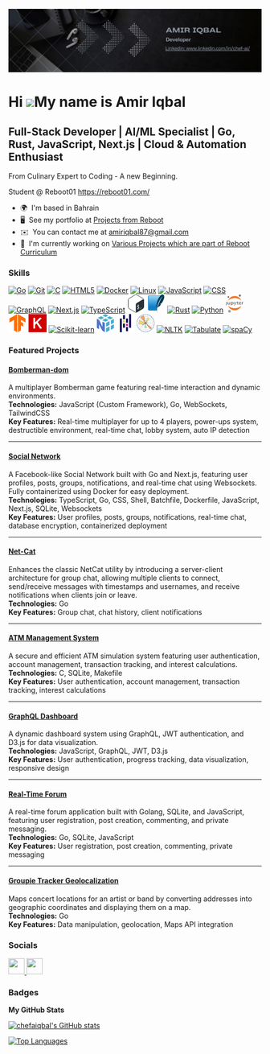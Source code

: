 [![Black Yellow Minimalist Elegant Grow Your Business LinkedIn Banner](https://github.com/chefaiqbal/master/blob/main/Blue%2C%20Green%2C%20and%20White%20Modern%20Tech%20Web%20Developer%20LinkedIn%20Banner%20(4).jpg)](https://www.canva.com/design/DAF858S0p9o/voHK50drJ3aQuijyjRlZDA/view?utm_content=DAF858S0p9o&utm_campaign=designshare&utm_medium=embeds&utm_source=link)



Hi ![](https://user-images.githubusercontent.com/18350557/176309783-0785949b-9127-417c-8b55-ab5a4333674e.gif)My name is Amir Iqbal
==================================================================================================================================

Full-Stack Developer | AI/ML Specialist | Go, Rust, JavaScript, Next.js | Cloud & Automation Enthusiast
---------------------------------

From Culinary Expert to Coding - A new Beginning. 

Student @ Reboot01 https://reboot01.com/

* 🌍  I'm based in Bahrain
* 🖥️  See my portfolio at [Projects from Reboot](https://github.com/chefaiqbal?tab=repositories)
* ✉️  You can contact me at [amiriqbal87@gmail.com](mailto:amiriqbal87@gmail.com)
* 🚀  I'm currently working on [Various Projects which are part of Reboot Curriculum](http://reboot01.com/curriculum/)

### Skills


<p align="left">
    <a href="https://go.dev/doc/" target="_blank" rel="noreferrer"><img src="https://raw.githubusercontent.com/danielcranney/readme-generator/main/public/icons/skills/go-colored.svg" width="36" height="36" alt="Go" /></a>
    <a href="https://git-scm.com/" target="_blank" rel="noreferrer"><img src="https://raw.githubusercontent.com/danielcranney/readme-generator/main/public/icons/skills/git-colored.svg" width="36" height="36" alt="Git" /></a>
    <a href="https://docs.microsoft.com/en-us/cpp/?view=msvc-170" target="_blank" rel="noreferrer"><img src="https://raw.githubusercontent.com/danielcranney/readme-generator/main/public/icons/skills/c-colored.svg" width="36" height="36" alt="C" /></a>
    <a href="https://developer.mozilla.org/en-US/docs/Glossary/HTML5" target="_blank" rel="noreferrer"><img src="https://raw.githubusercontent.com/danielcranney/readme-generator/main/public/icons/skills/html5-colored.svg" width="36" height="36" alt="HTML5" /></a>
    <a href="https://www.docker.com/" target="_blank" rel="noreferrer"><img src="https://raw.githubusercontent.com/danielcranney/readme-generator/main/public/icons/skills/docker-colored.svg" width="36" height="36" alt="Docker" /></a>
    <a href="https://www.linux.org" target="_blank" rel="noreferrer"><img src="https://raw.githubusercontent.com/danielcranney/readme-generator/main/public/icons/skills/linux-colored.svg" width="36" height="36" alt="Linux" /></a>
    <a href="https://developer.mozilla.org/en-US/docs/Web/JavaScript" target="_blank" rel="noreferrer"><img src="https://raw.githubusercontent.com/danielcranney/readme-generator/main/public/icons/skills/javascript-colored.svg" width="36" height="36" alt="JavaScript" /></a>
    <a href="https://www.w3.org/TR/CSS/" target="_blank" rel="noreferrer"><img src="https://raw.githubusercontent.com/danielcranney/readme-generator/main/public/icons/skills/css3-colored.svg" width="36" height="36" alt="CSS" /></a>
    <a href="https://graphql.org/" target="_blank" rel="noreferrer"><img src="https://raw.githubusercontent.com/danielcranney/readme-generator/main/public/icons/skills/graphql-colored.svg" width="36" height="36" alt="GraphQL" /></a>
    <a href="https://nextjs.org/" target="_blank" rel="noreferrer"><img src="https://raw.githubusercontent.com/danielcranney/readme-generator/main/public/icons/skills/nextjs-colored.svg" width="36" height="36" alt="Next.js" /></a>
    <a href="https://www.typescriptlang.org/" target="_blank" rel="noreferrer"><img src="https://raw.githubusercontent.com/danielcranney/readme-generator/main/public/icons/skills/typescript-colored.svg" width="36" height="36" alt="TypeScript" /></a>
    <a href="https://www.gnu.org/software/bash/" target="_blank" rel="noreferrer"><img src="https://raw.githubusercontent.com/devicons/devicon/master/icons/bash/bash-original.svg" width="36" height="36" alt="Shell" /></a>
    <a href="https://www.sqlite.org/" target="_blank" rel="noreferrer"><img src="https://raw.githubusercontent.com/devicons/devicon/master/icons/sqlite/sqlite-original.svg" width="36" height="36" alt="SQLite" /></a>
    <a href="https://www.rust-lang.org/" target="_blank" rel="noreferrer"><img src="https://raw.githubusercontent.com/danielcranney/readme-generator/main/public/icons/skills/rust-colored.svg" width="36" height="36" alt="Rust" /></a>
    <!-- Python and AI/ML technologies -->
    <a href="https://www.python.org/" target="_blank" rel="noreferrer"><img src="https://raw.githubusercontent.com/danielcranney/readme-generator/main/public/icons/skills/python-colored.svg" width="36" height="36" alt="Python" /></a>
    <a href="https://jupyter.org/" target="_blank" rel="noreferrer"><img src="https://raw.githubusercontent.com/devicons/devicon/master/icons/jupyter/jupyter-original-wordmark.svg" width="36" height="36" alt="Jupyter" /></a>
    <a href="https://www.tensorflow.org/" target="_blank" rel="noreferrer"><img src="https://raw.githubusercontent.com/devicons/devicon/master/icons/tensorflow/tensorflow-original.svg" width="36" height="36" alt="TensorFlow" /></a>
    <a href="https://keras.io/" target="_blank" rel="noreferrer"><img src="https://raw.githubusercontent.com/devicons/devicon/master/icons/keras/keras-original.svg" width="36" height="36" alt="Keras" /></a>
    <a href="https://scikit-learn.org/" target="_blank" rel="noreferrer"><img src="https://upload.wikimedia.org/wikipedia/commons/0/05/Scikit_learn_logo_small.svg" width="36" height="36" alt="Scikit-learn" /></a>
    <a href="https://numpy.org/" target="_blank" rel="noreferrer"><img src="https://raw.githubusercontent.com/devicons/devicon/master/icons/numpy/numpy-original.svg" width="36" height="36" alt="NumPy" /></a>
    <a href="https://pandas.pydata.org/" target="_blank" rel="noreferrer"><img src="https://raw.githubusercontent.com/devicons/devicon/master/icons/pandas/pandas-original.svg" width="36" height="36" alt="Pandas" /></a>
    <a href="https://matplotlib.org/" target="_blank" rel="noreferrer"><img src="https://raw.githubusercontent.com/devicons/devicon/master/icons/matplotlib/matplotlib-original.svg" width="36" height="36" alt="Matplotlib" /></a>
    <a href="https://www.nltk.org/" target="_blank" rel="noreferrer"><img src="https://img.shields.io/badge/NLTK-154f3c?style=flat&logo=python&logoColor=white" height="32" alt="NLTK" /></a>
    <a href="https://pypi.org/project/tabulate/" target="_blank" rel="noreferrer"><img src="https://img.shields.io/badge/Tabulate-306998?style=flat&logo=python&logoColor=white" height="32" alt="Tabulate" /></a>
    <a href="https://spacy.io/" target="_blank" rel="noreferrer"><img src="https://img.shields.io/badge/spaCy-09A3D5?style=flat&logo=python&logoColor=white" height="32" alt="spaCy" /></a>
</p>

### Featured Projects

#### [Bomberman-dom](https://github.com/chefaiqbal/bomberman-dom)
A multiplayer Bomberman game featuring real-time interaction and dynamic environments.  
**Technologies:** JavaScript (Custom Framework), Go, WebSockets, TailwindCSS  
**Key Features:** Real-time multiplayer for up to 4 players, power-ups system, destructible environment, real-time chat, lobby system, auto IP detection

---

#### [Social Network](https://github.com/chefaiqbal/social-network)
A Facebook-like Social Network built with Go and Next.js, featuring user profiles, posts, groups, notifications, and real-time chat using Websockets. Fully containerized using Docker for easy deployment.  
**Technologies:** TypeScript, Go, CSS, Shell, Batchfile, Dockerfile, JavaScript, Next.js, SQLite, Websockets  
**Key Features:** User profiles, posts, groups, notifications, real-time chat, database encryption, containerized deployment

---

#### [Net-Cat](https://github.com/chefaiqbal/net-cat)
Enhances the classic NetCat utility by introducing a server-client architecture for group chat, allowing multiple clients to connect, send/receive messages with timestamps and usernames, and receive notifications when clients join or leave.  
**Technologies:** Go  
**Key Features:** Group chat, chat history, client notifications

---

#### [ATM Management System](https://github.com/chefaiqbal/atm-management-system)
A secure and efficient ATM simulation system featuring user authentication, account management, transaction tracking, and interest calculations.  
**Technologies:** C, SQLite, Makefile  
**Key Features:** User authentication, account management, transaction tracking, interest calculations

---

#### [GraphQL Dashboard](https://github.com/chefaiqbal/GraphQL-Dashboard)
A dynamic dashboard system using GraphQL, JWT authentication, and D3.js for data visualization.  
**Technologies:** JavaScript, GraphQL, JWT, D3.js  
**Key Features:** User authentication, progress tracking, data visualization, responsive design

---

#### [Real-Time Forum](https://github.com/chefaiqbal/real-time-forum)
A real-time forum application built with Golang, SQLite, and JavaScript, featuring user registration, post creation, commenting, and private messaging.  
**Technologies:** Go, SQLite, JavaScript  
**Key Features:** User registration, post creation, commenting, private messaging

---

#### [Groupie Tracker Geolocalization](https://github.com/chefaiqbal/Groupie-Tracker-Geolocalization)
Maps concert locations for an artist or band by converting addresses into geographic coordinates and displaying them on a map.  
**Technologies:** Go  
**Key Features:** Data manipulation, geolocation, Maps API integration

### Socials

<p align="left">
    <a href="https://www.github.com/chefaiqbal" target="_blank" rel="noreferrer"> <picture> <source media="(prefers-color-scheme: dark)" srcset="https://raw.githubusercontent.com/danielcranney/readme-generator/main/public/icons/socials/github-dark.svg" /> <source media="(prefers-color-scheme: light)" srcset="https://raw.githubusercontent.com/danielcranney/readme-generator/main/public/icons/socials/github.svg" /> <img src="https://raw.githubusercontent.com/danielcranney/readme-generator/main/public/icons/socials/github.svg" width="32" height="32" /> </picture> </a>
    <a href="https://www.linkedin.com/in/chef-ai/" target="_blank" rel="noreferrer"> <picture> <source media="(prefers-color-scheme: dark)" srcset="https://raw.githubusercontent.com/danielcranney/readme-generator/main/public/icons/socials/linkedin-dark.svg" /> <source media="(prefers-color-scheme: light)" srcset="https://raw.githubusercontent.com/danielcranney/readme-generator/main/public/icons/socials/linkedin.svg" /> <img src="https://raw.githubusercontent.com/danielcranney/readme-generator/main/public/icons/socials/linkedin.svg" width="32" height="32" /> </picture> </a>
</p>

### Badges

<b>My GitHub Stats</b>

<a href="http://www.github.com/chefaiqbal"><img src="https://github-readme-stats.vercel.app/api?username=chefaiqbal&show_icons=true&hide=stars,prs,issues,contribs&title_color=0891b2&text_color=ffffff&icon_color=0891b2&bg_color=1c1917&hide_border=true&show_icons=true" alt="chefaiqbal's GitHub stats" /></a>

<a href="https://github.com/chefaiqbal" align="left"><img src="https://github-readme-stats.vercel.app/api/top-langs/?username=chefaiqbal&langs_count=10&title_color=0891b2&text_color=ffffff&icon_color=0891b2&bg_color=1c1917&hide_border=true&locale=en&custom_title=Top%20%Languages" alt="Top Languages" /></a>
